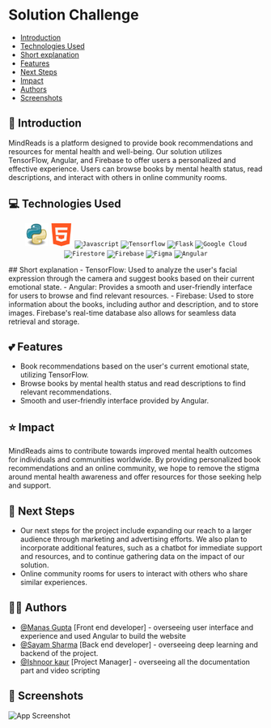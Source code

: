 # Solution Challenge 
- [Introduction](#📖)
- [Technologies Used](#💻)
- [Short explanation](#Short)
- [Features](#💕)
- [Next Steps](#⭐️)
- [Impact](#🚀)
- [Authors](#🥷🏻)
- [Screenshots](#🍕)

## 📖 Introduction
MindReads is a platform designed to provide book recommendations and resources for mental health and well-being. Our solution utilizes TensorFlow, Angular, and Firebase to offer users a personalized and effective experience. Users can browse books by mental health status, read descriptions, and interact with others in online community rooms.

## 💻 Technologies Used
<p align="center">
  <code><img title="Python" height="45" src="https://github.com/StartCodeingWithSayam/photos/blob/master/python.svg"></code>
  <code><img title="HTML5" height="45" src="https://github.com/StartCodeingWithSayam/photos/blob/master/html.svg"></code>
  <code><img title="Javascript" height="45" src="https://github.com/zumrudu-anka/zumrudu-anka/blob/master/images/javascript.svg"></code>
  <code><img title="Tensorflow" height="45" src="https://github.com/StartCodeingWithSayam/SolutionChalange/blob/master/images/tensorflow-icon.svg"></code>
  <code><img title="Flask" height="45" src="https://github.com/StartCodeingWithSayam/SolutionChalange/blob/master/images/images.png"></code>
  <code><img title="Google Cloud" height="45" src="https://github.com/StartCodeingWithSayam/SolutionChalange/blob/master/images/google_cloud-icon.svg"></code>
  <code><img title="Firestore" height="45" src="https://github.com/StartCodeingWithSayam/SolutionChalange/blob/master/images/firestore-svgrepo-com.svg"></code>
  <code><img title="Firebase" height="45" src="https://github.com/StartCodeingWithSayam/SolutionChalange/blob/master/images/firebase-ar21.svg"></code>
  <code><img title="Figma" height="45" src="https://github.com/StartCodeingWithSayam/SolutionChalange/blob/master/images/figma-icon.svg"></code>
  <code><img title="Angular" height="45" src="https://github.com/StartCodeingWithSayam/SolutionChalange/blob/master/images/angular-icon.svg"></code>
</p>
## Short explanation
- TensorFlow: Used to analyze the user's facial expression through the camera and suggest books based on their current emotional state.
- Angular: Provides a smooth and user-friendly interface for users to browse and find relevant resources.
- Firebase: Used to store information about the books, including author and description, and to store images. Firebase's real-time database also allows for seamless data retrieval and storage.

## 💕 Features
- Book recommendations based on the user's current emotional state, utilizing TensorFlow.
- Browse books by mental health status and read descriptions to find relevant recommendations.
- Smooth and user-friendly interface provided by Angular.

## ⭐️ Impact
MindReads aims to contribute towards improved mental health outcomes for individuals and communities worldwide. By providing personalized book recommendations and an online community, we hope to remove the stigma around mental health awareness and offer resources for those seeking help and support.

## 🚀 Next Steps
- Our next steps for the project include expanding our reach to a larger audience through marketing and advertising efforts. We also plan to incorporate additional features, such as a chatbot for immediate support and resources, and to continue gathering data on the impact of our solution.
- Online community rooms for users to interact with others who share similar experiences.

## 🥷🏻 Authors

- [@Manas Gupta](https://github.com/cyberbuddy-manas) [Front end developer] - overseeing user interface and experience and used Angular to build the website
- [@Sayam Sharma](https://github.com/StartCodeingWithSayam) [Back end developer] - overseeing deep learning and backend of the project.
- [@Ishnoor kaur](https://github.com/Ishnoor-kaur) [Project Manager] - overseeing all the documentation part and video scripting

## 🍕 Screenshots

![App Screenshot](https://via.placeholder.com/468x300?text=App+Screenshot+Here)

